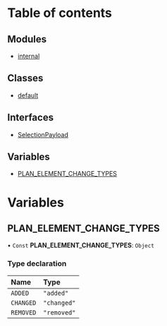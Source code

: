 # Table of contents

## Modules

- [internal](planner_core_src_roomle_planner_ui_callback._internal_.md)

## Classes

- [default](../classes/planner_core_src_roomle_planner_ui_callback.default.md)

## Interfaces

- [SelectionPayload](../interfaces/planner_core_src_roomle_planner_ui_callback.SelectionPayload.md)

## Variables

- [PLAN\_ELEMENT\_CHANGE\_TYPES](planner_core_src_roomle_planner_ui_callback.md#plan_element_change_types)

# Variables

## PLAN\_ELEMENT\_CHANGE\_TYPES

• `Const` **PLAN\_ELEMENT\_CHANGE\_TYPES**: `Object`

### Type declaration

| Name | Type |
| :------ | :------ |
| `ADDED` | ``"added"`` |
| `CHANGED` | ``"changed"`` |
| `REMOVED` | ``"removed"`` |
